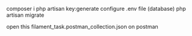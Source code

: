 composer i 
php artisan key:generate
configure .env file (database)
php artisan migrate

open this filament_task.postman_collection.json on postman